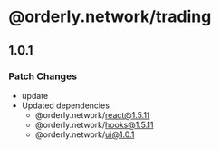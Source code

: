 # @orderly.network/trading

## 1.0.1

### Patch Changes

- update
- Updated dependencies
  - @orderly.network/react@1.5.11
  - @orderly.network/hooks@1.5.11
  - @orderly.network/ui@1.0.1

